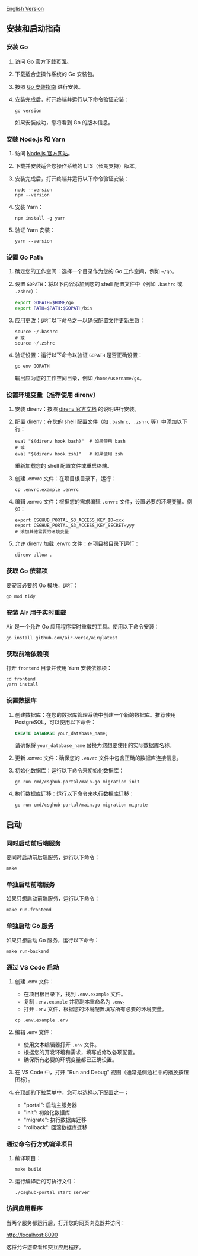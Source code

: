 [English Version](./setup_en.md)

## 安装和启动指南

### 安装 Go

1. 访问 [Go 官方下载页面](https://golang.org/dl/)。

2. 下载适合您操作系统的 Go 安装包。

3. 按照 [Go 安装指南](https://golang.org/doc/install) 进行安装。

4. 安装完成后，打开终端并运行以下命令验证安装：

   ```shell
   go version
   ```

   如果安装成功，您将看到 Go 的版本信息。

### 安装 Node.js 和 Yarn

1. 访问 [Node.js 官方网站](https://nodejs.org/)。

2. 下载并安装适合您操作系统的 LTS（长期支持）版本。

3. 安装完成后，打开终端并运行以下命令验证安装：

   ```shell
   node --version
   npm --version
   ```

4. 安装 Yarn：

   ```shell
   npm install -g yarn
   ```

5. 验证 Yarn 安装：

   ```shell
   yarn --version
   ```

### 设置 Go Path

1. 确定您的工作空间：选择一个目录作为您的 Go 工作空间，例如 `~/go`。

2. 设置 `GOPATH`：将以下内容添加到您的 shell 配置文件中（例如 `.bashrc` 或 `.zshrc`）：

   ```bash
   export GOPATH=$HOME/go
   export PATH=$PATH:$GOPATH/bin
   ```

3. 应用更改：运行以下命令之一以确保配置文件更新生效：

   ```shell
   source ~/.bashrc
   # 或
   source ~/.zshrc
   ```

4. 验证设置：运行以下命令以验证 `GOPATH` 是否正确设置：

   ```shell
   go env GOPATH
   ```

   输出应为您的工作空间目录，例如 `/home/username/go`。

### 设置环境变量（推荐使用 direnv）

1. 安装 direnv：按照 [direnv 官方文档](https://direnv.net/) 的说明进行安装。

2. 配置 direnv：在您的 shell 配置文件（如 `.bashrc`、`.zshrc` 等）中添加以下行：

   ```shell
   eval "$(direnv hook bash)"  # 如果使用 bash
   # 或
   eval "$(direnv hook zsh)"   # 如果使用 zsh
   ```

   重新加载您的 shell 配置文件或重启终端。

3. 创建 .envrc 文件：在项目根目录下，运行：

   ```shell
   cp .envrc.example .envrc
   ```

4. 编辑 .envrc 文件：根据您的需求编辑 `.envrc` 文件，设置必要的环境变量。例如：

   ```shell
   export CSGHUB_PORTAL_S3_ACCESS_KEY_ID=xxx
   export CSGHUB_PORTAL_S3_ACCESS_KEY_SECRET=yyy
   # 添加其他需要的环境变量
   ```

5. 允许 direnv 加载 .envrc 文件：在项目根目录下运行：

   ```shell
   direnv allow .
   ```

### 获取 Go 依赖项

要安装必要的 Go 模块，运行：

```shell
go mod tidy
```

### 安装 Air 用于实时重载

Air 是一个允许 Go 应用程序实时重载的工具。使用以下命令安装：

```shell
go install github.com/air-verse/air@latest
```

### 获取前端依赖项

打开 `frontend` 目录并使用 Yarn 安装依赖项：

```shell
cd frontend
yarn install
```

### 设置数据库

1. 创建数据库：在您的数据库管理系统中创建一个新的数据库。推荐使用 PostgreSQL，可以使用以下命令：

   ```sql
   CREATE DATABASE your_database_name;
   ```

   请确保将 `your_database_name` 替换为您想要使用的实际数据库名称。

2. 更新 .envrc 文件：确保您的 `.envrc` 文件中包含正确的数据库连接信息。

3. 初始化数据库：运行以下命令来初始化数据库：

   ```shell
   go run cmd/csghub-portal/main.go migration init
   ```

4. 执行数据库迁移：运行以下命令来执行数据库迁移：

   ```shell
   go run cmd/csghub-portal/main.go migration migrate
   ```

## 启动

### 同时启动前后端服务

要同时启动前后端服务，运行以下命令：

```shell
make
```

### 单独启动前端服务

如果只想启动前端服务，运行以下命令：

```shell
make run-frontend
```

### 单独启动 Go 服务

如果只想启动 Go 服务，运行以下命令：

```shell
make run-backend
```

### 通过 VS Code 启动

1. 创建 .env 文件：
   - 在项目根目录下，找到 `.env.example` 文件。
   - 复制 `.env.example` 并将副本重命名为 `.env`。
   - 打开 `.env` 文件，根据您的环境配置填写所有必要的环境变量。

   ```shell
   cp .env.example .env
   ```

2. 编辑 .env 文件：
   - 使用文本编辑器打开 `.env` 文件。
   - 根据您的开发环境和需求，填写或修改各项配置。
   - 确保所有必要的环境变量都已正确设置。

3. 在 VS Code 中，打开 "Run and Debug" 视图（通常是侧边栏中的播放按钮图标）。

4. 在顶部的下拉菜单中，您可以选择以下配置之一：
   - "portal": 启动主服务器
   - "init": 初始化数据库
   - "migrate": 执行数据库迁移
   - "rollback": 回滚数据库迁移

### 通过命令行方式编译项目

1. 编译项目：

   ```shell
   make build
   ```

2. 运行编译后的可执行文件：

   ```shell
   ./csghub-portal start server
   ```

### 访问应用程序

当两个服务都运行后，打开您的网页浏览器并访问：

[http://localhost:8090](http://localhost:8090)

这将允许您查看和交互应用程序。

